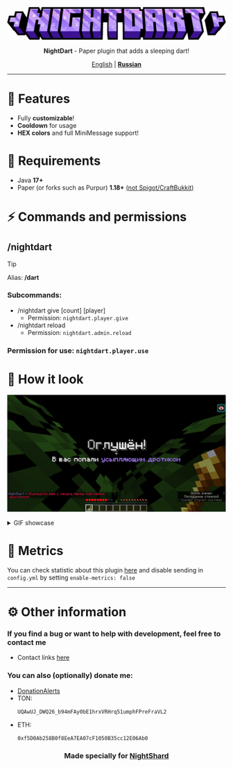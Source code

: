 <center>
<img src="docs/NightDart-title.png">
<p><b>NightDart</b> - Paper plugin that adds a sleeping dart!</p>

<u>English</u> | <b><a href="README_RU.md">Russian</a></b>
</center>

***

# 🚀 Features

- Fully **customizable**!
- **Cooldown** for usage
- **HEX colors** and full MiniMessage support!

# 💾 Requirements

- Java **17+**
- Paper (or forks such as Purpur) **1.18+** <u>(not Spigot/CraftBukkit)</u>

# ⚡ Commands and permissions

## /nightdart

> [!TIP]
> Alias: **/dart**

### Subcommands:
- /nightdart give [count] [player]
  - Permission: `nightdart.player.give`
- /nightdart reload
  - Permission: `nightdart.admin.reload`

### Permission for use: `nightdart.player.use`

# 📸 How it look
![Screenshot](docs/Screenshot.png)

<details><summary>GIF showcase</summary>

![GIF with showcase](docs/HowItWork.gif)

</details>

# 📜 Metrics

You can check statistic about this plugin [here](https://bstats.org/plugin/bukkit/NightDart/23806) and disable sending in `config.yml` by setting `enable-metrics: false`



***



# ⚙ Other information

### If you find a bug or want to help with development, feel free to contact me
- Contact links [here](https://drakoshaslv.ru/)

### You can also (optionally) donate me:
- [DonationAlerts](https://www.donationalerts.com/r/mrdrag0nxyt)
- TON:
  ```
  UQAwUJ_DWQ26_b94mFAy0bE1hrxVRHrq51umphFPreFraVL2
  ```
- ETH:
  ```
  0xf5D0Ab258B0f8EeA7EA07cF1050B35cc12E06Ab0
  ```



<center><h3>Made specially for <a href="https://nshard.ru">NightShard</a></h3></center>

